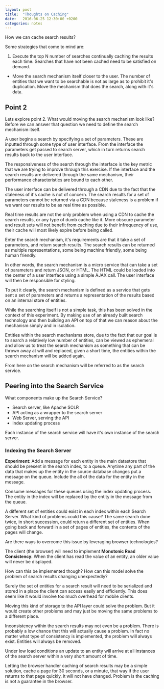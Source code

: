 ```yaml
---
layout: post
title:  "Thoughts on Caching"
date:   2016-06-25 12:30:00 +0200
categories: notes
---
```


How we can cache search results?

Some strategies that come to mind are:
1. Execute the top N number of searches continually caching the results each time. Searches that have not been cached need to be satisfied on demand.
- Move the search mechanism itself closer to the user. The number of entities that we want to be searchable is not as large as to prohibit it's duplication. Move the mechanism that does the search, along with it's data.

## Point 2

Lets explore point 2. What would moving the search mechanism look like? Before we can answer that question we need to define the search mechanism itself.

A user begins a search by specifying a set of parameters. These are inputted through some type of user interface. From the interface the parameters get passed to search server, which in turn returns search results back to the user interface.

The responsiveness of the search through the interface is the key metric that we are trying to improve through this exercise. If the interface and the search results are delivered through the same mechanism, their performance characteristics are bound to each other. 

The user interface can be delivered through a CDN due to the fact that the staleness of it's cache is not of concern. The search results for a set of parameters cannot be returned via a CDN because staleness is a problem if we want our results to be as real time as possible.

Real time results are not the only problem when using a CDN to cache the search results, or any type of dumb cache like it. More obscure parameter and result sets will not benefit from caching due to their infrequency of use, their cache will most likely expire before being called.

Enter the search mechanism, it's requirements are that it take a set of parameters, and return search results. The search results can be returned as multiple representations, some being machine friendly, some being human friendly.

In other words, the search mechanism is a micro service that can take a set of parameters and return JSON, or HTML. The HTML could be loaded into the center of a user interface using a simple AJAX call. The user interface will then be responsible for styling.

To put it clearly, the search mechanism is defined as a service that gets sent a set of parameters and returns a representation of the results based on an internal store of entities.

While the searching itself is not a simple task, this has been solved in the context of this experiment. By making use of an already built search technology and then building an API on top of that we can reason about the mechanism simply and in isolation.

Entities within the search mechanisms store, due to the fact that our goal is to search a relatively low number of entities, can be viewed as ephemeral and allow us to treat the search mechanism as something that can be thrown away at will and replaced, given a short time, the entities within the search mechanism will be added again.

From here on the search mechanism will be referred to as the search service. 

## Peering into the Search Service

What components make up the Search Service? 
- Search server, like Apache SOLR
- API acting as a wrapper to the search server
- Web Server, serving the API
- Index updating process

Each instance of the search service will have it's own instance of the search server. 

### Indexing the Search Server

**Experiment**: Add a message for each entity in the main datastore that should be present in the search index, to a queue. Anytime any part of the data that makes up the entity in the source database changes put a message on the queue. Include the all of the data for the entity in the message.

Consume messages for these queues using the index updating process. The entity in the index will be replaced by the entity in the message from the queue.

A different set of entities could exist in each index within each Search Server. What kind of problems could this cause? The same search done twice, in short succession, could return a different set of entities. When going back and forward in a set of pages of entities, the contents of the pages will change.

Are there ways to overcome this issue by leveraging browser technologies?

The client (the browser) will need to implement **Monotonic Read Consistency**. When the client has read the value of an entity, an older value will never be displayed.

How can this be implemented though? How can this model solve the problem of search results changing unexpectedly?

Surely the set of entities for a search result will need to be serialized and stored in a place the client can access easily and efficiently. This does seem like it would involve too much overhead for mobile clients. 

Moving this kind of storage to the API layer could solve the problem. But it would create other problems and may just be moving the same problems to a different place.

Inconsistency within the search results may not even be a problem. There is probably a low chance that this will actually cause a problem. In fact no matter what type of consistency is implemented, the problem will always exist. Entities will always be removed. 

Under low load conditions an update to an entity will arrive at all instances of the search server within a very short amount of time.

Letting the browser handler caching of search results may be a simple solution, cache a page for 30 seconds, or a minute, that way if the user returns to that page quickly, it will not have changed. Problem is the caching is not a guarantee in the browser. 
